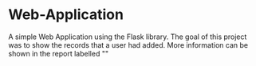 # Web-Application
A simple Web Application using the Flask library. The goal of this project was to show the records that a user had added. More information can be shown in the report labelled ""

